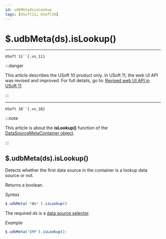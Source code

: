 ```yaml
---
id: udbMetadsisLookup
tags: [USoft11, USoft10]
---
```

# $.udbMeta(ds).isLookup()



----

`USoft 11``{.vs_11}`


:::danger

This article describes the USoft 10 product only.
In USoft 11, the web UI API was revised and improved. For full details, go to:
[Revised web UI API in USoft 11](/docs/Web_and_app_UIs/UDB_udb/Revised_web_UI_API_in_USoft_11.md)

:::

----

`USoft 10``{.vs_10}`


:::note

This article is about the **isLookup()** function of the [DataSourceMetaContainer object](/docs/Web_and_app_UIs/UDB_DataSourceMetaContainer).

:::

## **$.udbMeta(ds).isLookup()**

Detects whether the first data source in the container is a lookup data source or not.

Returns a boolean.

*Syntax*

```js
$.udbMeta( *ds* ).isLookup()
```

The required *ds* is a [data source selector](/docs/Web_and_app_UIs/UDB_DataSourceMetaContainer/UDB_DataSourceMetaContainer_object.md).

*Example*

```js
$.udbMeta('EMP').isLookup();
```

 